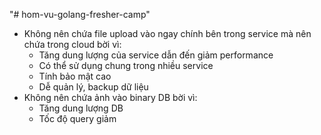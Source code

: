 "# hom-vu-golang-fresher-camp" 
+ Không nên chứa file upload vào ngay chính bên trong service mà nên chứa trong cloud bời vì:
  - Tăng dung lượng của service dẫn đến giảm performance
  - Có thể sử dụng chung trong nhiều service
  - Tính bảo mật cao
  - Dễ quản lý, backup dữ liệu
+ Không nên chứa ảnh vào binary DB bời vì:
  - Tăng dung lượng DB
  - Tốc độ query giảm
